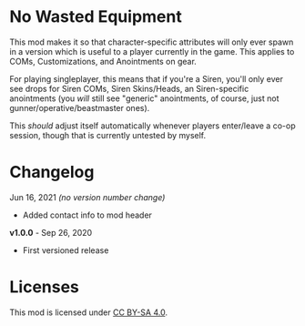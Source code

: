 No Wasted Equipment
===================

This mod makes it so that character-specific attributes will only ever spawn in a version
which is useful to a player currently in the game.  This applies to COMs, Customizations,
and Anointments on gear.

For playing singleplayer, this means that if you're a Siren, you'll only ever see drops
for Siren COMs, Siren Skins/Heads, an Siren-specific anointments (you *will* still see
"generic" anointments, of course, just not gunner/operative/beastmaster ones).

This *should* adjust itself automatically whenever players enter/leave a co-op session,
though that is currently untested by myself.

Changelog
=========

Jun 16, 2021 *(no version number change)*
 * Added contact info to mod header

**v1.0.0** - Sep 26, 2020
 * First versioned release
 
Licenses
========

This mod is licensed under [CC BY-SA 4.0](https://creativecommons.org/licenses/by-sa/4.0/).

